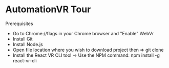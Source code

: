 # AutomationVR Tour

Prerequisites 
* Go to Chrome://flags in your Chrome browser and "Enable" WebVr
* Install Git
* Install Node.js
* Open file location where you wish to download project then => git clone 
* Install the React VR CLI tool => Use the NPM command: npm install -g react-vr-cli
